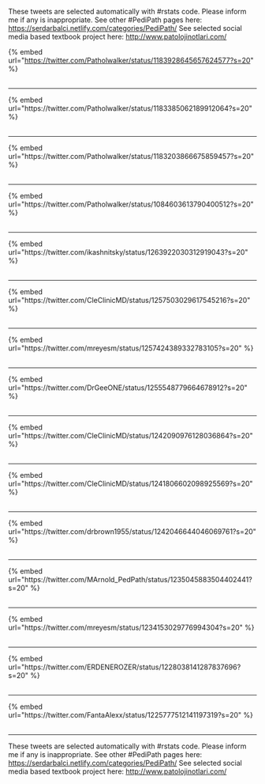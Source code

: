 

These tweets are selected automatically with #rstats code. Please inform me if any is inappropriate.
See other #PediPath pages here: https://serdarbalci.netlify.com/categories/PediPath/ 
See selected social media based textbook project here: http://www.patolojinotlari.com/

{% embed url="https://twitter.com/Patholwalker/status/1183928645657624577?s=20" %}<br>
<br>
<hr>
{% embed url="https://twitter.com/Patholwalker/status/1183385062189912064?s=20" %}<br>
<br>
<hr>
{% embed url="https://twitter.com/Patholwalker/status/1183203866675859457?s=20" %}<br>
<br>
<hr>
{% embed url="https://twitter.com/Patholwalker/status/1084603613790400512?s=20" %}<br>
<br>
<hr>
{% embed url="https://twitter.com/ikashnitsky/status/1263922030312919043?s=20" %}<br>
<br>
<hr>
{% embed url="https://twitter.com/CleClinicMD/status/1257503029617545216?s=20" %}<br>
<br>
<hr>
{% embed url="https://twitter.com/mreyesm/status/1257424389332783105?s=20" %}<br>
<br>
<hr>
{% embed url="https://twitter.com/DrGeeONE/status/1255548779664678912?s=20" %}<br>
<br>
<hr>
{% embed url="https://twitter.com/CleClinicMD/status/1242090976128036864?s=20" %}<br>
<br>
<hr>
{% embed url="https://twitter.com/CleClinicMD/status/1241806602098925569?s=20" %}<br>
<br>
<hr>
{% embed url="https://twitter.com/drbrown1955/status/1242046644046069761?s=20" %}<br>
<br>
<hr>
{% embed url="https://twitter.com/MArnold_PedPath/status/1235045883504402441?s=20" %}<br>
<br>
<hr>
{% embed url="https://twitter.com/mreyesm/status/1234153029776994304?s=20" %}<br>
<br>
<hr>
{% embed url="https://twitter.com/ERDENEROZER/status/1228038141287837696?s=20" %}<br>
<br>
<hr>
{% embed url="https://twitter.com/FantaAlexx/status/1225777512141197319?s=20" %}<br>
<br>
<hr>


These tweets are selected automatically with #rstats code. Please inform me if any is inappropriate.
See other #PediPath pages here: https://serdarbalci.netlify.com/categories/PediPath/ 
See selected social media based textbook project here: http://www.patolojinotlari.com/
